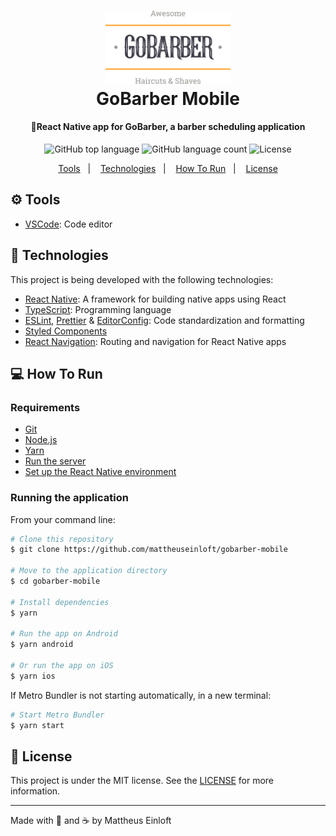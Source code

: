 <h1 align="center">
  <img alt="GoBarber Mobile"
    src=".github/logo.svg"
    width="200px"
  />
  <br>
  GoBarber Mobile
</h1>

<h4 align="center">
  💈React Native app for GoBarber, a barber scheduling application
</h4>

<p align="center">
  <img alt="GitHub top language" src="https://img.shields.io/github/languages/top/mattheuseinloft/gobarber-mobile?color=%23FF9000">

  <img alt="GitHub language count" src="https://img.shields.io/github/languages/count/mattheuseinloft/gobarber-mobile?color=%23FF9000">

  <img alt="License" src="https://img.shields.io/github/license/mattheuseinloft/gobarber-mobile?color=%23FF9000">
</p>

<p align="center">
  <a href="#gear-tools">Tools</a>&nbsp;&nbsp;&nbsp;|&nbsp;&nbsp;&nbsp;
  <a href="#rocket-technologies">Technologies</a>&nbsp;&nbsp;&nbsp;|&nbsp;&nbsp;&nbsp;
  <a href="#computer-how-to-run">How To Run</a>&nbsp;&nbsp;&nbsp;|&nbsp;&nbsp;&nbsp;
  <a href="#memo-license">License</a>
</p>

## :gear: Tools

- [VSCode](https://code.visualstudio.com/): Code editor

## :rocket: Technologies

This project is being developed with the following technologies:

- [React Native](https://reactnative.dev/): A framework for building native apps using React
- [TypeScript](https://www.typescriptlang.org/): Programming language
- [ESLint](https://eslint.org/), [Prettier](https://prettier.io/) & [EditorConfig](https://editorconfig.org/): Code standardization and formatting
- [Styled Components](https://styled-components.com/)
- [React Navigation](https://reactnavigation.org/): Routing and navigation for React Native apps
<!-- - [react-icons](https://react-icons.github.io/react-icons/)
- [polished](https://polished.js.org/): A lightweight toolset for writing styles in JavaScript
- [Unform](https://github.com/Rocketseat/unform)
- [yup](https://github.com/jquense/yup): Input validation
- [axios](https://www.npmjs.com/package/axios)
- [react-spring](https://www.react-spring.io/): Simple Animations in React -->

## :computer: How To Run

### Requirements
- [Git](https://git-scm.com/)
- [Node.js](https://nodejs.org/)
- [Yarn](https://yarnpkg.com/)
- [Run the server](https://github.com/mattheuseinloft/gobarber-api#computer-how-to-run)
- [Set up the React Native environment](https://reactnative.dev/docs/environment-setup)

### Running the application
From your command line:
```bash
# Clone this repository
$ git clone https://github.com/mattheuseinloft/gobarber-mobile

# Move to the application directory
$ cd gobarber-mobile

# Install dependencies
$ yarn

# Run the app on Android
$ yarn android

# Or run the app on iOS
$ yarn ios
```

If Metro Bundler is not starting automatically, in a new terminal:
```bash
# Start Metro Bundler
$ yarn start
```

## :memo: License
This project is under the MIT license. See the [LICENSE](https://github.com/mattheuseinloft/gobarber-mobile/blob/master/LICENSE) for more information.

---

Made with 💙 and ☕ by Mattheus Einloft
